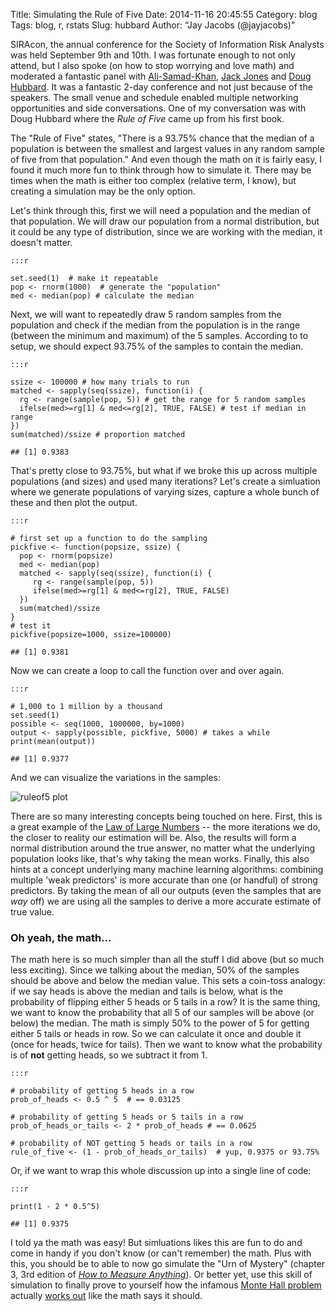 Title: Simulating the Rule of Five
Date: 2014-11-16 20:45:55
Category: blog
Tags: blog, r, rstats
Slug: hubbard
Author: “Jay Jacobs (@jayjacobs)"


SIRAcon, the annual conference for the Society of Information Risk
Analysts was held September 9th and 10th. I was fortunate enough to not
only attend, but I also spoke (on how to stop worrying and love math)
and moderated a fantastic panel with
[Ali-Samad-Khan](http://www.stamfordrisk.com/management.html), [Jack
Jones](http://www.cxoware.com/meet-the-team/) and [Doug
Hubbard](http://www.hubbardresearch.com/publications/). It was a
fantastic 2-day conference and not just because of the speakers. The
small venue and schedule enabled multiple networking opportunities and
side conversations. One of my conversation was with Doug Hubbard where
the *Rule of Five* came up from his first book.

The "Rule of Five" states, "There is a 93.75% chance that the median of
a population is between the smallest and largest values in any random
sample of five from that population." And even though the math on it is
fairly easy, I found it much more fun to think through how to simulate
it. There may be times when the math is either too complex (relative 
term, I know), but creating a simulation may be the only option.

Let's think through this, first we will need a population and the median
of that population. We will draw our population from a normal
distribution, but it could be any type of distribution, since we are
working with the median, it doesn't matter.

    :::r

    set.seed(1)  # make it repeatable
    pop <- rnorm(1000)  # generate the "population"
    med <- median(pop) # calculate the median

Next, we will want to repeatedly draw 5 random samples from the
population and check if the median from the population is in the range
(between the minimum and maximum) of the 5 samples. According to to
setup, we should expect 93.75% of the samples to contain the median.

    :::r

    ssize <- 100000 # how many trials to run
    matched <- sapply(seq(ssize), function(i) {
      rg <- range(sample(pop, 5)) # get the range for 5 random samples
      ifelse(med>=rg[1] & med<=rg[2], TRUE, FALSE) # test if median in range
    })
    sum(matched)/ssize # proportion matched

    ## [1] 0.9383

That's pretty close to 93.75%, but what if we broke this up across
multiple populations (and sizes) and used many iterations? Let's create
a simluation where we generate populations of varying sizes, capture a
whole bunch of these and then plot the output.

    :::r

    # first set up a function to do the sampling
    pickfive <- function(popsize, ssize) {
      pop <- rnorm(popsize)
      med <- median(pop)
      matched <- sapply(seq(ssize), function(i) {
         rg <- range(sample(pop, 5))
         ifelse(med>=rg[1] & med<=rg[2], TRUE, FALSE)
      })
      sum(matched)/ssize
    }
    # test it
    pickfive(popsize=1000, ssize=100000)

    ## [1] 0.9381

Now we can create a loop to call the function over and over again.

    :::r

    # 1,000 to 1 million by a thousand
    set.seed(1)
    possible <- seq(1000, 1000000, by=1000)
    output <- sapply(possible, pickfive, 5000) # takes a while
    print(mean(output))

    ## [1] 0.9377

And we can visualize the variations in the samples:

![ruleof5 plot](/blog/images/2014/11/ruleof5.png)

There are so many interesting concepts being touched on here. First, 
this is a great example of the [Law of Large
Numbers](http://en.wikipedia.org/wiki/Law_of_large_numbers) -- the more
iterations we do, the closer to reality our estimation will be. Also,
the results will form a normal distribution around the true answer, no
matter what the underlying population looks like, that's why taking the
mean works. Finally, this also hints at a concept underlying many
machine learning algorithms: combining multiple 'weak predictors' is
more accurate than one (or handful) of strong predictors. By taking the
mean of all our outputs (even the samples that are *way* off) we are
using all the samples to derive a more accurate estimate of true value.

### Oh yeah, the math...

The math here is so much simpler than all the stuff I did above (but so
much less exciting). Since we talking about the median, 50% of the
samples should be above and below the median value. This sets a
coin-toss analogy: if we say heads is above the median and tails is
below, what is the probability of flipping either 5 heads or 5 tails in
a row? It is the same thing, we want to know the probability that all 5 of 
our samples will be above (or below) the median.  The math is simply 50% 
to the power of 5 for getting either 5 tails or heads in row. 
So we can calculate it once and double it (once for heads, twice for tails). 
Then we want to know what
the probability is of **not** getting heads, so we subtract it from 1.

    :::r

    # probability of getting 5 heads in a row
    prob_of_heads <- 0.5 ^ 5  # == 0.03125

    # probability of getting 5 heads or 5 tails in a row
    prob_of_heads_or_tails <- 2 * prob_of_heads # == 0.0625

    # probability of NOT getting 5 heads or tails in a row
    rule_of_five <- (1 - prob_of_heads_or_tails)  # yup, 0.9375 or 93.75% 

Or, if we want to wrap this whole discussion up into a single line of
code:

    :::r

    print(1 - 2 * 0.5^5)

    ## [1] 0.9375

I told ya the math was easy! But simluations likes this are fun to do
and come in handy if you don't know (or can't remember) the math. Plus
with this, you should be to able to now go simulate the "Urn of Mystery"
(chapter 3, 3rd edition of *[How to Measure
Anything](http://www.amazon.com/How-Measure-Anything-Intangibles-Business/dp/1118539273)*).
Or better yet, use this skill of simulation to finally prove to yourself
how the infamous [Monte Hall
problem](http://en.wikipedia.org/wiki/Monty_Hall_problem) actually
[works
out](https://www.khanacademy.org/math/cc-seventh-grade-math/cc-7th-probability-statistics/cc-7th-dependent-probability/v/monty-hall-problem)
like the math says it should.
